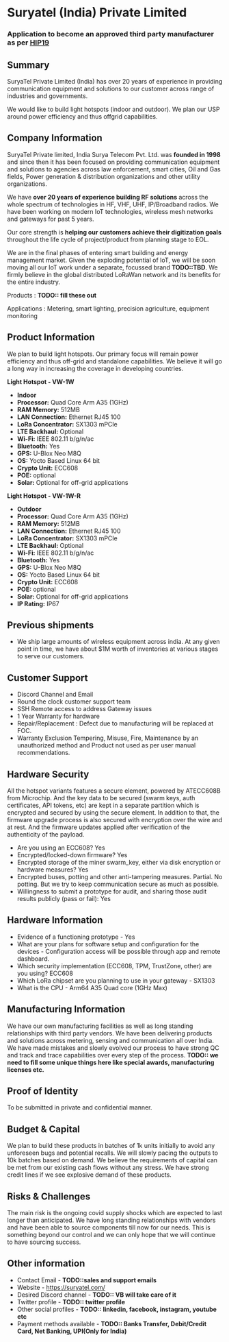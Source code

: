 # Suryatel (India) Private Limited
### Application to become an approved third party manufacturer as per [HIP19](https://github.com/dewi-alliance/hotspot-manufacturers/blob/main/template.md)

## Summary
SuryaTel Private Limited (India) has over 20 years of experience in providing communication equipment and solutions to our customer across range of industries and governments.

We would like to build light hotspots (indoor and outdoor). We plan our USP around power efficiency and thus offgrid capabilities.

## Company Information

SuryaTel Private limited, India Surya Telecom Pvt. Ltd. was **founded in 1998** and since then it has been focused on providing communication equipment and solutions to agencies across law enforcement, smart cities, Oil and Gas fields, Power generation & distribution organizations and other utility organizations.

We have **over 20 years of experience building RF solutions** across the whole spectrum of technologies in HF, VHF, UHF, IP/Broadband radios. We have been working on modern IoT technologies, wireless mesh networks and gateways for past 5 years.

Our core strength is **helping our customers achieve their digitization goals** throughout the life cycle of project/product from planning stage to EOL.

We are in the final phases of entering smart building and energy management market. Given the exploding potential of IoT, we will be soon moving all our IoT work under a separate, focussed brand **TODO::TBD**. We firmly believe in the global distributed LoRaWan network and its benefits for the entire industry.

Products : **TODO:: fill these out**

Applications : Metering, smart lighting, precision agriculture, equipment monitoring



## Product Information
We plan to build light hotspots. Our primary focus will remain power efficiency and thus off-grid and standalone capabilities. We believe it will go a long way in increasing the coverage in developing countries.

**Light Hotspot - VW-1W** 

*	**Indoor**
*	**Processor:** Quad Core Arm A35 (1GHz)
*	**RAM Memory:** 512MB
*	**LAN Connection:** Ethernet RJ45 100
*	**LoRa Concentrator:** SX1303 mPCIe
*	**LTE Backhaul:** Optional
* **Wi-Fi:** IEEE 802.11 b/g/n/ac
*	**Bluetooth:** Yes
*	**GPS:** U-Blox Neo M8Q
*	**OS:** Yocto Based Linux 64 bit
*	**Crypto Unit:** ECC608
*	**POE:** optional
*   **Solar:** Optional for off-grid applications


**Light Hotspot - VW-1W-R**

* **Outdoor**
*	**Processor:** Quad Core Arm A35 (1GHz)
*	**RAM Memory:** 512MB
*	**LAN Connection:** Ethernet RJ45 100
*	**LoRa Concentrator:** SX1303 mPCIe
*	**LTE Backhaul:** Optional
* **Wi-Fi:** IEEE 802.11 b/g/n/ac
*	**Bluetooth:** Yes
*	**GPS:** U-Blox Neo M8Q
*	**OS:** Yocto Based Linux 64 bit
*	**Crypto Unit:** ECC608
*	**POE:** optional
* **Solar:** Optional for off-grid applications
* **IP Rating:** IP67


## Previous shipments

* We ship large amounts of wireless equipment across india. At any given point in time, we have about $1M worth of inventories at various stages to serve our customers.

## Customer Support

* Discord Channel and Email
* Round the clock customer support team
* SSH Remote access to address Gateway issues
* 1 Year Warranty for hardware
* Repair/Replacement : Defect due to manufacturing will be replaced at FOC.
* Warranty Exclusion Tempering, Misuse, Fire, Maintenance by an unauthorized method and Product not used as per user manual recommendations.

## Hardware Security

All the hotspot variants features a secure element, powered by ATECC608B from Microchip. And the key data to be secured (swarm keys, auth certificates, API tokens, etc) are kept in a separate partition which is encrypted and secured by using the secure element.
In addition to that, the firmware upgrade process is also secured with encryption over the wire and at rest. And the firmware updates applied after verification of the authenticity of the payload.

* Are you using an ECC608? Yes
* Encrypted/locked-down firmware? Yes
* Encrypted storage of the miner swarm_key, either via disk encryption or hardware measures? Yes
* Encrypted buses, potting and other anti-tampering measures. Partial. No potting. But we try to keep communication secure as much as possible. 
* Willingness to submit a prototype for audit, and sharing those audit results publicly (pass or fail): Yes

## Hardware Information
* Evidence of a functioning prototype - Yes
* What are your plans for software setup and configuration for the devices - Configuration access will be possible through app and remote dashboard. 
* Which security implementation (ECC608, TPM, TrustZone, other) are you using?  ECC608
* Which LoRa chipset are you planning to use in your gateway - SX1303
* What is the CPU - Arm64 A35 Quad core (1GHz Max)

## Manufacturing Information

We have our own manufacturing facilities as well as long standing relationships with third party vendors. We have been delivering products and solutions across metering, sensing and communication all over India.
We have made mistakes and slowly evolved our process to have strong QC and track and trace capabilities over every step of the process.
**TODO:: we need to fill some unique things here like special awards, manufacturing licenses etc.**

## Proof of Identity

To be submitted in private and confidential manner.

## Budget & Capital

We plan to build these products in batches of 1k units initially to avoid any unforeseen bugs and potential recalls. We will slowly pacing the outputs to 10k batches based on demand. We believe the requirements of capital can be met from our existing cash flows without any stress. We have strong credit lines if we see explosive demand of these products.

## Risks & Challenges

The main risk is the ongoing covid supply shocks which are expected to last longer than anticipated. We have long standing relationships with vendors and have been able to source components till now for our needs. This is something beyond our control and we can only hope that we will continue to have sourcing success.



## Other information
* Contact Email - **TODO::sales and support emails**
* Website - https://suryatel.com/
* Desired Discord channel - **TODO:: VB will take care of it**
* Twitter profile - **TODO:: twitter profile**
* Other social profiles - **TODO:: linkedin, facebook, instagram, youtube etc**
* Payment methods available - **TODO:: Banks Transfer, Debit/Credit Card, Net Banking, UPI(Only for India)**
